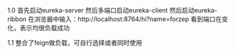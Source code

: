 1.0 首先启动eureka-server
然后多端口启动eureka-client
然后启动eureka-ribbon
在浏览器中输入：http://localhost:8764/hi?name=forzep
看到端口在变化，表示均很负载成功

1.1 整合了feign做负载，可自行选择或者同时使用
